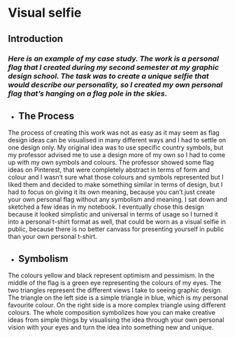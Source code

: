 # Visual selfie 


## Introduction 
### *Here is an example of my case study. The work is a personal flag that I created during my second semester at my graphic design school. The task was to create a unique selfie that would describe our personality, so I created my own personal flag that’s hanging on a flag pole in the skies*.

* ## The Process

The process of creating this work was not as easy as it may seem as flag design ideas can be visualised in many different ways and I had to settle on one design only. My original idea was to use specific country symbols, but my professor advised me to use a design more of my own so I had to come up with my own symbols and colours. The professor showed some flag ideas on Pinterest, that were completely abstract in terms of form and colour and I wasn’t sure what those colours and symbols represented but I liked them and decided to make something similar in terms of design, but I had to focus on giving it its own meaning, because you can’t just create your own personal flag without any symbolism and meaning. 
I sat down and sketched a few ideas in my notebook. I eventually chose this design because it looked simplistic and universal in terms of usage so I turned it into a personal t-shirt format as well, that could be worn as a visual selfie in public, because there is no better canvass for presenting yourself in public than your own personal t-shirt.

* ## Symbolism

The colours yellow and black represent optimism and pessimism. In the middle of the flag is a green eye representing the colours of my eyes. The two triangles represent the different views I take to seeing graphic design. The triangle on the left side is a simple triangle in blue, which is my personal favourite colour. On the right side is a more complex triangle using different colours. The whole composition symbolizes how you can make creative ideas from simple things by visualising the idea through your own personal vision with your eyes and turn the idea into something new and unique. 
